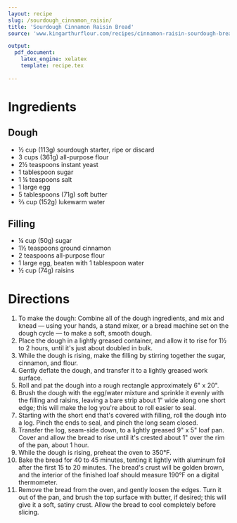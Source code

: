 ```yaml
---
layout: recipe
slug: /sourdough_cinnamon_raisin/
title: 'Sourdough Cinnamon Raisin Bread'
source: 'www.kingarthurflour.com/recipes/cinnamon-raisin-sourdough-bread-recipe'

output: 
  pdf_document:
    latex_engine: xelatex
    template: recipe.tex
    
---
```


# Ingredients

## Dough

- ½ cup (113g) sourdough starter, ripe or discard
- 3 cups (361g) all-purpose flour
- 2½ teaspoons instant yeast
- 1 tablespoon sugar
- 1 ¼ teaspoons salt
- 1 large egg
- 5 tablespoons (71g) soft butter
- ⅔ cup (152g) lukewarm water

## Filling

- ¼ cup (50g) sugar
- 1½ teaspoons ground cinnamon
- 2 teaspoons all-purpose flour
- 1 large egg, beaten with 1 tablespoon water
- ½ cup (74g) raisins

# Directions

1. To make the dough: Combine all of the dough ingredients, and mix and knead — using your hands, a stand mixer, or a bread machine set on the dough cycle — to make a soft, smooth dough.
2. Place the dough in a lightly greased container, and allow it to rise for 1½ to 2 hours, until it's just about doubled in bulk.
3. While the dough is rising, make the filling by stirring together the sugar, cinnamon, and flour.
4. Gently deflate the dough, and transfer it to a lightly greased work surface.
5. Roll and pat the dough into a rough rectangle approximately 6" x 20".
6. Brush the dough with the egg/water mixture and sprinkle it evenly with the filling and raisins, leaving a bare strip about 1" wide along one short edge; this will make the log you're about to roll easier to seal.
7. Starting with the short end that's covered with filling, roll the dough into a log. Pinch the ends to seal, and pinch the long seam closed.
8. Transfer the log, seam-side down, to a lightly greased 9" x 5" loaf pan. Cover and allow the bread to rise until it's crested about 1" over the rim of the pan, about 1 hour.
9. While the dough is rising, preheat the oven to 350°F.
10. Bake the bread for 40 to 45 minutes, tenting it lightly with aluminum foil after the first 15 to 20 minutes. The bread's crust will be golden brown, and the interior of the finished loaf should measure 190°F on a digital thermometer.
11. Remove the bread from the oven, and gently loosen the edges. Turn it out of the pan, and brush the top surface with butter, if desired; this will give it a soft, satiny crust. Allow the bread to cool completely before slicing.